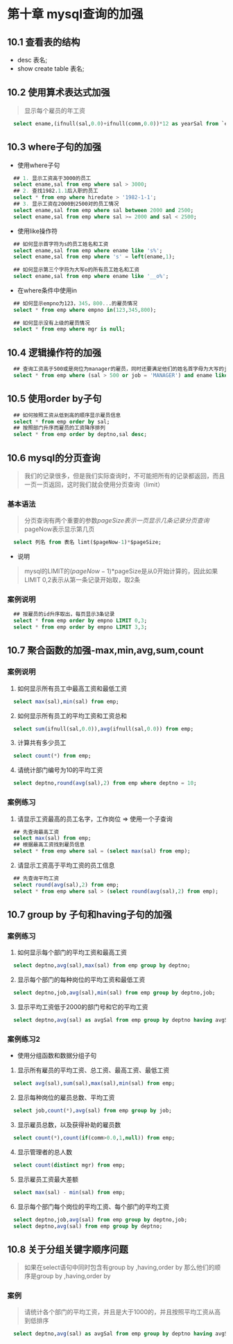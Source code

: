 # 第十章 mysql查询的加强
## 10.1 查看表的结构
+ desc 表名;
+ show create table 表名;
## 10.2 使用算术表达式加强
> 显示每个雇员的年工资
```sql
  select ename,(ifnull(sal,0.0)+ifnull(comm,0.0))*12 as yearSal from `emp`;
```
## 10.3 where子句的加强
+ 使用where子句
```sql
  ## 1. 显示工资高于3000的员工
  select ename,sal from emp where sal > 3000;
  ## 2. 查找1982.1.1后入职的员工
  select * from emp where hiredate > '1982-1-1';
  ## 3. 显示工资在2000到2500对的员工情况
  select ename,sal from emp where sal between 2000 and 2500;
  select ename,sal from emp where sal >= 2000 and sal < 2500;
```
+ 使用like操作符
```sql
  ## 如何显示首字符为s的员工姓名和工资
  select ename,sal from emp where ename like 's%';
  select ename,sal from emp where 's' = left(ename,1);
  
  ## 如何显示第三个字符为大写o的所有员工姓名和工资
  select ename,sal from emp where ename like '__o%';
```
+ 在where条件中使用in
```sql
  ## 如何显示empno为123，345，800...的雇员情况
  select * from emp where empno in(123,345,800);
  
  ## 如何显示没有上级的雇员情况
  select * from emp where mgr is null;
```
## 10.4 逻辑操作符的加强
```sql
  ## 查询工资高于500或是岗位为manager的雇员，同时还要满足他们的姓名首字母为大写的j
  select * from emp where (sal > 500 or job = 'MANAGER') and ename like 'j%';
```
## 10.5 使用order by子句
```sql
  ## 如何按照工资从低到高的顺序显示雇员信息
  select * from emp order by sal;
  ## 按照部门升序而雇员的工资降序排列
  select * from emp order by deptno,sal desc;
```
## 10.6 mysql的分页查询
> 我们的记录很多，但是我们实际查询时，不可能把所有的记录都返回，而且一页一页返回，这时我们就会使用分页查询（limit）
### 基本语法
> 分页查询有两个重要的参数$pageSize表示一页显示几条记录  
> 分页查询$pageNow表示显示第几页
```sql
  select 列名 from 表名 limt($pageNow-1)*$pageSize;
```
+ 说明
> mysql的LIMIT的($pageNow-1)*$pageSize是从0开始计算的，因此如果LIMIT 0,2表示从第一条记录开始取，取2条
### 案例说明
```sql
  ## 按雇员的id升序取出，每页显示3条记录
  select * from emp order by empno LIMIT 0,3;
  select * from emp order by empno LIMIT 3,3;
```
## 10.7 聚合函数的加强-max,min,avg,sum,count
### 案例说明
1. 如何显示所有员工中最高工资和最低工资
```sql
  select max(sal),min(sal) from emp;
```
2. 如何显示所有员工的平均工资和工资总和
```sql
  select sum(ifnull(sal,0.0)),avg(ifnull(sal,0.0)) from emp;
```
3. 计算共有多少员工
```sql
  select count(*) from emp;
```
4. 请统计部门编号为10的平均工资
```sql
  select deptno,round(avg(sal),2) from emp where deptno = 10;
```
### 案例练习
1. 请显示工资最高的员工名字，工作岗位 => 使用一个子查询
```sql
  ## 先查询最高工资
  select max(sal) from emp;
  ## 根据最高工资找到雇员信息
  select * from emp where sal = (select max(sal) from emp);
```
2. 请显示工资高于平均工资的员工信息
```sql
  ## 先查询平均工资
  select round(avg(sal),2) from emp;
  select * from emp where sal > (select round(avg(sal),2) from emp);
```
## 10.7 group by 子句和having子句的加强
### 案例练习
1. 如何显示每个部门的平均工资和最高工资
```sql
  select deptno,avg(sal),max(sal) from emp group by deptno;
```
2. 显示每个部门的每种岗位的平均工资和最低工资
```sql
  select deptno,job,avg(sal),min(sal) from emp group by deptno,job;
```
3. 显示平均工资低于2000的部门号和它的平均工资
```sql
  select deptno,avg(sal) as avgSal from emp group by deptno having avgSal < 2000;
```
### 案例练习2
+ 使用分组函数和数据分组子句
1. 显示所有雇员的平均工资、总工资、最高工资、最低工资
```sql
  select avg(sal),sum(sal),max(sal),min(sal) from emp;
```
2. 显示每种岗位的雇员总数、平均工资
```sql
  select job,count(*),avg(sal) from emp group by job;
```
3. 显示雇员总数，以及获得补助的雇员数
```sql
  select count(*),count(if(comm>0.0,1,null)) from emp;
```
4. 显示管理者的总人数
```sql
  select count(distinct mgr) from emp;
```
5. 显示雇员工资最大差额
```sql
  select max(sal) - min(sal) from emp;
```
6. 显示每个部门每个岗位的平均工资、每个部门的平均工资
```sql
  select deptno,job,avg(sal) from emp group by deptno,job;
  select deptno,avg(sal) from emp group by deptno;
```
## 10.8 关于分组关键字顺序问题
> 如果在select语句中同时包含有group by ,having,order by 那么他们的顺序是group by ,having,order by
### 案例
> 请统计各个部门的平均工资，并且是大于1000的，并且按照平均工资从高到低排序
```sql
  select deptno,avg(sal) as avgSal from emp group by deptno having avgSal > 1000 order by sal desc;
```
